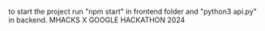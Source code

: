 to start the project run "npm start" in frontend folder and "python3 api.py" in backend.
MHACKS X GOOGLE HACKATHON 2024